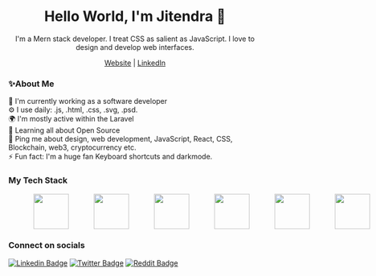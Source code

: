 <h1 align="center">Hello World, I'm Jitendra 👋</h1>
<p align="center">
    I'm a Mern stack developer. I treat CSS as salient as JavaScript. I love to design and develop web interfaces.
</p>
<p align="center">
<a href="https://jitencodes.github.io/portfolio/">Website</a> |
<a href="https://www.linkedin.com/in/jitendrasaini/">LinkedIn</a>
</p>
<h3>✨About Me</h3>
🏢 I'm currently working as a software developer </br>
⚙️ I use daily: .js, .html, .css, .svg, .psd.</br>
🌍 I'm mostly active within the Laravel </br>
🌱 Learning all about Open Source</br>
💬 Ping me about design, web development, JavaScript, React, CSS, Blockchain, web3, cryptocurrency etc.</br>
⚡️ Fun fact: I'm a huge fan Keyboard shortcuts and darkmode.</br>

<h3>My Tech Stack</h3>
 <div style="display: flex; justify-content: space-between;">
 <img style="margin-left: 50px;" src="https://cdn.jsdelivr.net/gh/devicons/devicon/icons/javascript/javascript-original.svg" width='70px'  />
 <img style="margin-left: 50px;" src="https://cdn.jsdelivr.net/gh/devicons/devicon/icons/react/react-original-wordmark.svg" width='70px' />
 <img style="margin-left: 50px;" src="https://cdn.jsdelivr.net/gh/devicons/devicon/icons/redux/redux-original.svg" width='70px' />
 <img style="margin-left: 50px;" src="https://cdn.jsdelivr.net/gh/devicons/devicon/icons/mongodb/mongodb-original-wordmark.svg" width='70px' />
 <img style="margin-left: 50px;" src="https://cdn.jsdelivr.net/gh/devicons/devicon/icons/bootstrap/bootstrap-original-wordmark.svg" width='70px' />
 <img style="margin-left: 50px;" src="https://cdn.jsdelivr.net/gh/devicons/devicon/icons/materialui/materialui-original.svg" width='70px' />
 <img style="margin-left: 50px;" src="https://cdn.jsdelivr.net/gh/devicons/devicon/icons/nodejs/nodejs-original-wordmark.svg" width='70px' />
 <img style="margin-left: 50px;" src="https://cdn.jsdelivr.net/gh/devicons/devicon/icons/express/express-original-wordmark.svg" width='70px' />
 <img style="margin-left: 50px;" src="https://cdn.jsdelivr.net/gh/devicons/devicon/icons/firebase/firebase-plain-wordmark.svg"  width='70px' />
 <img style="margin-left: 50px;" src="https://cdn.jsdelivr.net/gh/devicons/devicon/icons/java/java-original-wordmark.svg" width='70px' />
 <img style="margin-left: 50px;" src="https://cdn.jsdelivr.net/gh/devicons/devicon/icons/css3/css3-original-wordmark.svg" width='70px' />
 <img style="margin-left: 50px;" src="https://cdn.jsdelivr.net/gh/devicons/devicon/icons/html5/html5-original-wordmark.svg" width='70px' />

 </div>
<h3>Connect on socials</h3>

 [![Linkedin Badge](https://img.shields.io/badge/-jitendra-fff?style=social-square&logo=Linkedin&logoColor=blue&link=https://www.linkedin.com/in/jitendrasaini/)](https://www.linkedin.com/in/jitendrasaini/) 
  [![Twitter Badge](https://img.shields.io/badge/-jitendra-fff?style=social-square&logo=Twitter&logoColor=1DA1F2&link=https://twitter.com/Jitencodes/)](https://www.linkedin.com/in/jitendrasaini/)
  [![Reddit Badge](https://img.shields.io/badge/-u/TheJitenCodes-fff?style=social-square&logo=Reddit&link=https://www.reddit.com/user/TheJitenCodes//)](https://www.reddit.com/user/TheJitenCodes/)
